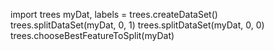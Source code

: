 import trees
myDat, labels = trees.createDataSet()
trees.splitDataSet(myDat, 0, 1)
trees.splitDataSet(myDat, 0, 0)
trees.chooseBestFeatureToSplit(myDat)